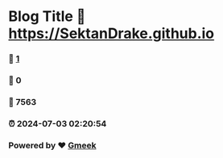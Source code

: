# Blog Title :link: https://SektanDrake.github.io 
### :page_facing_up: [1](https://SektanDrake.github.io/tag.html) 
### :speech_balloon: 0 
### :hibiscus: 7563 
### :alarm_clock: 2024-07-03 02:20:54 
### Powered by :heart: [Gmeek](https://github.com/Meekdai/Gmeek)
